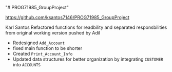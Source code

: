 "# PROG71985_GroupProject" 

https://github.com/ksantos7146/PROG71985_GroupProject




Karl Santos
Refactored functions for readbility and separated responsbilities from original working version pushed by Adil
- Redesigned `Add_Account`
- fixed main function to be shorter
- Created `Print_Account_Info`
- Updated data structures for better organization by integrating `CUSTOMER` into `ACCOUNTS`
